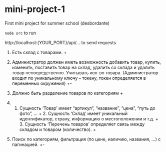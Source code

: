 # mini-project-1

First mini project for summer school (desbordante)

`node src` to run

http://localhost:{YOUR_PORT}/api/... to send requests

1. Есть склад с товарами. +
2. Администратор должен иметь возможность добавить товар, купить, изменить, поставить
   товар на склад, удалить со склада и удалить товар непосредственно.
   Учитывать кол-во товара. (Администратор входит по уникальному ключу – токену, токен
   определяется в переменных окружения) +-
3. Должно быть разделение товаров по категориям +
4. 1. Сущность ‘Товар’ имеет “артикул”, “название”, “цена”, “путь до фото”, … + 2. Сущность ‘Склад’ имеет уникальный идентификатор, страну, информацию о
      местоположении и т.д. + 3. Сущность ‘Перечень товаров’ определяет связь между складом и товаром (количество). +

5. Поиск по категориям, фильтрация (по цене, наличию, названия, …) с пагинацией. +-
